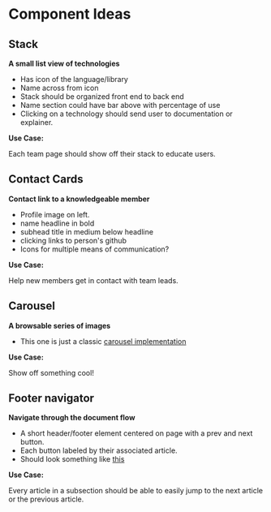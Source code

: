 # Component Ideas

## Stack

**A small list view of technologies**

- Has icon of the language/library
- Name across from icon
- Stack should be organized front end to back end
- Name section could have bar above with percentage of use
- Clicking on a technology should send user to documentation or explainer.

**Use Case:**

Each team page should show off their stack to educate users.

## Contact Cards

**Contact link to a knowledgeable member**

- Profile image on left.
- name headline in bold
- subhead title in medium below headline
- clicking links to person's github
- Icons for multiple means of communication?

**Use Case:**

Help new members get in contact with team leads.

## Carousel

**A browsable series of images**

- This one is just a classic [carousel implementation](https://getbootstrap.com/docs/4.0/components/carousel/)

**Use Case:**

Show off something cool!

## Footer navigator

**Navigate through the document flow**

- A short header/footer element centered on page with a prev and next button.
- Each button labeled by their associated article.
- Should look something like [this](https://vuejs.org/v2/guide/installation.html#Bower)

**Use Case:**

Every article in a subsection should be able to easily jump to the next article or the previous article.
